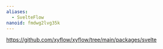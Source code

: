 ```yaml
---
aliases:
  - SvelteFlow
nanoid: fmdwg2lvg35k
---
```

https://github.com/xyflow/xyflow/tree/main/packages/svelte
